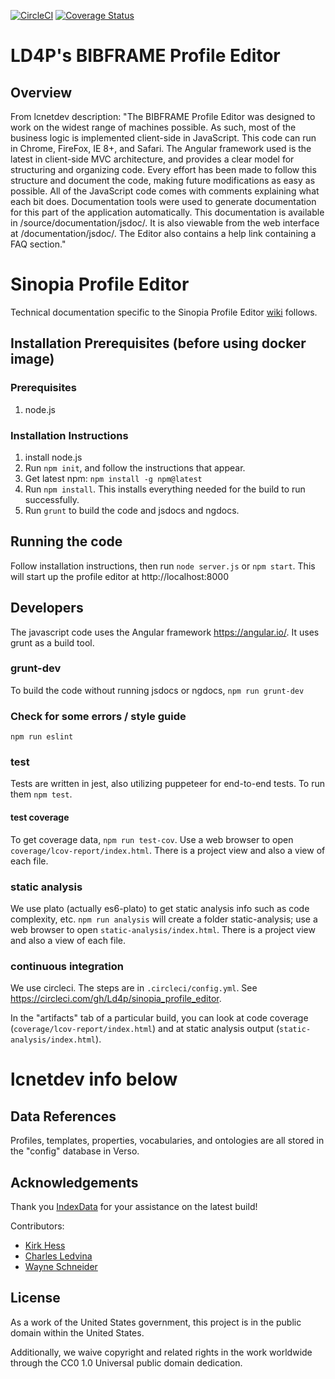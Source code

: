 [![CircleCI](https://circleci.com/gh/LD4P/sinopia_profile_editor.svg?style=svg)](https://circleci.com/gh/LD4P/sinopia_profile_editor)
[![Coverage Status](https://coveralls.io/repos/github/LD4P/sinopia_profile_editor/badge.svg)](https://coveralls.io/github/LD4P/sinopia_profile_editor)

# LD4P's BIBFRAME Profile Editor

## Overview
From lcnetdev description:  "The BIBFRAME Profile Editor was designed to work on the widest range of machines possible. As such, most of the business logic is implemented client-side in JavaScript. This code can run in Chrome, FireFox, IE 8+, and Safari. The Angular framework used is the latest in client-side MVC architecture, and provides a clear model for structuring and organizing code. Every effort has been made to follow this structure and document the code, making future modifications as easy as possible.
All of the JavaScript code comes with comments explaining what each bit does. Documentation tools were used to generate documentation for this part of the application automatically. This documentation is available in /source/documentation/jsdoc/. It is also viewable from the web interface at /documentation/jsdoc/. The Editor also contains a help link containing a FAQ section."

# Sinopia Profile Editor
Technical documentation specific to the Sinopia Profile Editor
[wiki](https://github.com/LD4P/sinopia_profile_editor/wiki/Sinopia-Profile-Editor) follows.

## Installation Prerequisites (before using docker image)

### Prerequisites
1.  node.js

### Installation Instructions
1.  install node.js
2.  Run `npm init`, and follow the instructions that appear.
3.  Get latest npm: `npm install -g npm@latest`
4.  Run `npm install`. This installs everything needed for the build to run successfully.
5.  Run `grunt` to build the code and jsdocs and ngdocs.

## Running the code

Follow installation instructions, then run `node server.js` or `npm start`.  This will start up the profile editor at http://localhost:8000

## Developers

The javascript code uses the Angular framework https://angular.io/.  It uses grunt as a build tool.

### grunt-dev

To build the code without running jsdocs or ngdocs, `npm run grunt-dev`

### Check for some errors / style guide

`npm run eslint`

### test

Tests are written in jest, also utilizing puppeteer for end-to-end tests.  To run them `npm test`.

#### test coverage
To get coverage data, `npm run test-cov`.  Use a web browser to open `coverage/lcov-report/index.html`.  There is a project view and also a view of each file.

### static analysis

We use plato (actually es6-plato) to get static analysis info such as code complexity, etc.  `npm run analysis` will create a folder static-analysis; use a web browser to open `static-analysis/index.html`.  There is a project view and also a view of each file.

### continuous integration

We use circleci.  The steps are in `.circleci/config.yml`.  See https://circleci.com/gh/Ld4p/sinopia_profile_editor.  

In the "artifacts" tab of a particular build, you can look at code coverage (`coverage/lcov-report/index.html`) and at static analysis output (`static-analysis/index.html`).


# lcnetdev info below

## Data References

Profiles, templates, properties, vocabularies, and ontologies are all stored in the "config" database in Verso.

## Acknowledgements

Thank you [IndexData](http://indexdata.com/) for your assistance on the latest build!

Contributors:
* [Kirk Hess](https://github.com/kirkhess)
* [Charles Ledvina](https://github.com/cledvina)
* [Wayne Schneider](https://github.com/wafschneider)

## License

As a work of the United States government, this project is in the public domain within the United States.

Additionally, we waive copyright and related rights in the work worldwide through the CC0 1.0 Universal public domain dedication.
